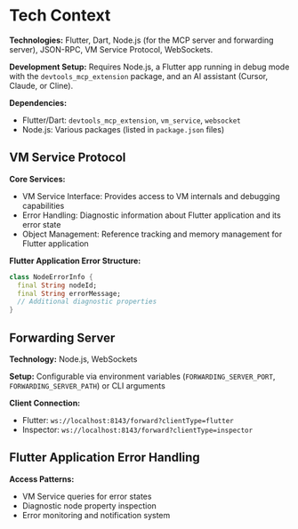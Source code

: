 # Tech Context

**Technologies:** Flutter, Dart, Node.js (for the MCP server and forwarding server), JSON-RPC, VM Service Protocol, WebSockets.

**Development Setup:** Requires Node.js, a Flutter app running in debug mode with the `devtools_mcp_extension` package, and an AI assistant (Cursor, Claude, or Cline).

**Dependencies:**

- Flutter/Dart: `devtools_mcp_extension`, `vm_service`, `websocket`
- Node.js: Various packages (listed in `package.json` files)

## VM Service Protocol

**Core Services:**

- VM Service Interface: Provides access to VM internals and debugging capabilities
- Error Handling: Diagnostic information about Flutter application and its error state
- Object Management: Reference tracking and memory management for Flutter application

**Flutter Application Error Structure:**

```dart
class NodeErrorInfo {
  final String nodeId;
  final String errorMessage;
  // Additional diagnostic properties
}
```

## Forwarding Server

**Technology:** Node.js, WebSockets

**Setup:** Configurable via environment variables (`FORWARDING_SERVER_PORT`, `FORWARDING_SERVER_PATH`) or CLI arguments

**Client Connection:**

- Flutter: `ws://localhost:8143/forward?clientType=flutter`
- Inspector: `ws://localhost:8143/forward?clientType=inspector`

## Flutter Application Error Handling

**Access Patterns:**

- VM Service queries for error states
- Diagnostic node property inspection
- Error monitoring and notification system
